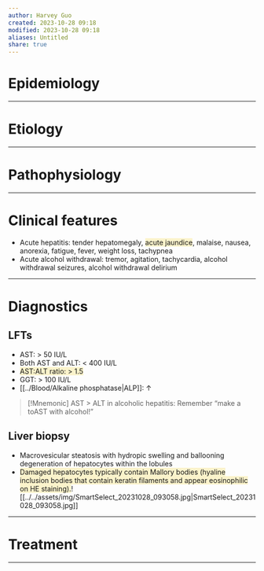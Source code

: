 ```yaml
---
author: Harvey Guo
created: 2023-10-28 09:18
modified: 2023-10-28 09:18
aliases: Untitled
share: true
---
```


# Epidemiology


---
# Etiology


---
# Pathophysiology


---
# Clinical features
- Acute hepatitis: tender hepatomegaly, <span style="background:rgba(240, 200, 0, 0.2)">acute jaundice</span>, malaise, nausea, anorexia, fatigue, fever, weight loss, tachypnea
- Acute alcohol withdrawal: tremor, agitation, tachycardia, alcohol withdrawal seizures, alcohol withdrawal delirium

---
# Diagnostics
## LFTs
- AST: > 50 IU/L
- Both AST and ALT: < 400 IU/L
- <span style="background:rgba(240, 200, 0, 0.2)">AST:ALT ratio: > 1.5</span>
- GGT: > 100 IU/L
- [[../Blood/Alkaline phosphatase|ALP]]: ↑
>[!Mnemonic] 
>AST > ALT in alcoholic hepatitis: Remember “make a toAST with alcohol!”

## Liver biopsy
- Macrovesicular steatosis with hydropic swelling and ballooning degeneration of hepatocytes within the lobules
- <span style="background:rgba(240, 200, 0, 0.2)">Damaged hepatocytes typically contain Mallory bodies (hyaline inclusion bodies that contain keratin filaments and appear eosinophilic on HE staining).</span>![[../../assets/img/SmartSelect_20231028_093058.jpg|SmartSelect_20231028_093058.jpg]]

---
# Treatment


---



